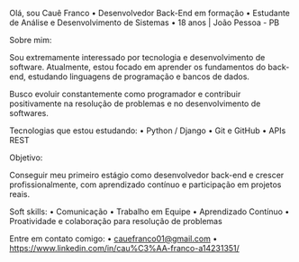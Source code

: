 Olá, sou Cauê Franco
	•	Desenvolvedor Back-End em formação
	•	Estudante de Análise e Desenvolvimento de Sistemas
	•	18 anos | João Pessoa - PB


Sobre mim:

Sou extremamente interessado por tecnologia e desenvolvimento de software. Atualmente, estou focado em aprender os fundamentos do back-end, estudando linguagens de programação e bancos de dados.

Busco evoluir constantemente como programador e contribuir positivamente na resolução de problemas e no desenvolvimento de softwares. 


Tecnologias que estou estudando:
	•	Python / Django
	•	Git e GitHub
	•	APIs REST


Objetivo:

Conseguir meu primeiro estágio como desenvolvedor back-end e crescer profissionalmente, com aprendizado contínuo e participação em projetos reais.


Soft skills: 
 •  Comunicação
 •  Trabalho em Equipe 
 •  Aprendizado Contínuo
 •  Proatividade e colaboração para resolução de problemas


Entre em contato comigo:
• cauefranco01@gmail.com
• https://www.linkedin.com/in/cau%C3%AA-franco-a14231351/



